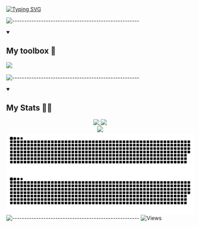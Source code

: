 [![Typing SVG](https://readme-typing-svg.herokuapp.com?font=Fira+Code&duration=3000&pause=1500&color=2B96C5&width=600&lines=Hi+%F0%9F%91%8B;My+name+is+Jacob+Hotz+%F0%9F%99%83;I+am+a+computer+scientist+for+The+Patribots+%F0%9F%92%BB;I+am+currently+learning+Python+and+Java+%E2%98%95)](https://git.io/typing-svg)

![-----------------------------------------------------](https://cdn.discordapp.com/attachments/951910178968731648/1056493040757379203/newtabbackground.png)

<details open>
  <summary><h2>My toolbox 🧰</h2></summary>
<a href="https://skills.thijs.gg" align="center">
<img src="https://skills.thijs.gg/icons?i=java,py,js,html,md,nodejs,react,unity,css" /></a>
</details>

![-----------------------------------------------------](https://cdn.discordapp.com/attachments/951910178968731648/1056493040757379203/newtabbackground.png)

<details open>
  <summary><h2>My Stats 👨‍💻</h2></summary>
<p align="center">
    <!-- GitHub Stats -->
<a href="https://github.com/anuraghazra/github-readme-stats">
    <img src="https://github-readme-stats.vercel.app/api?username=Jacob1010-h&show_icons=true&theme=algolia&border_color=0abfff" width="49%"/>
    <img src="https://streak-stats.demolab.com?user=Jacob1010-h&theme=algolia&mode=weekly&border=0abfff" width="49%"/>
    <br>
    <img src="https://github-readme-stats.vercel.app/api/top-langs/?username=Jacob1010-h&theme=algolia&border_color=0abfff&layout=compact" width="33%"/>
  </a>
  <br>
  <a>
    <img src="https://raw.githubusercontent.com/Jacob1010-h/Jacob1010-h/output/github-contribution-grid-snake-dark.svg#gh-dark-mode-only" align="left"/>
  </a>
  <a>
    <img src="https://raw.githubusercontent.com/Jacob1010-h/Jacob1010-h/output/github-contribution-grid-snake.svg#gh-light-mode-only" align="left"/>
  </a>
  <br>
</p>
</details>

![-----------------------------------------------------](https://cdn.discordapp.com/attachments/951910178968731648/1056493040757379203/newtabbackground.png)
![Views](https://komarev.com/ghpvc/?username=jacob1010-h&logo=GitHub&label=Profile%20views&color=70a4fc&logoColor=white&style=flat)
